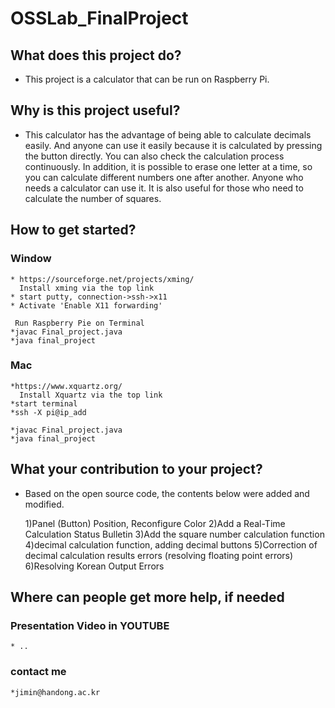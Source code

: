 # OSSLab_FinalProject

## What does this project do? 
  * This project is a calculator that can be run on Raspberry Pi.


## Why is this project useful?
  * This calculator has the advantage of being able to calculate decimals easily. And anyone can use it easily because it is calculated by pressing the button directly. You can also check the calculation process continuously. In addition, it is possible to erase one letter at a time, so you can calculate different numbers one after another.
    Anyone who needs a calculator can use it. It is also useful for those who need to calculate the number of squares.
  
  
## How to get started?
  ### Window
    * https://sourceforge.net/projects/xming/
      Install xming via the top link
    * start putty, connection->ssh->x11
    * Activate 'Enable X11 forwarding'
     
     Run Raspberry Pie on Terminal
    *javac Final_project.java
    *java final_project
    
  ### Mac
    *https://www.xquartz.org/
      Install Xquartz via the top link
    *start terminal
    *ssh -X pi@ip_add
     
    *javac Final_project.java
    *java final_project
    

## What your contribution to your project?
  
  * Based on the open source code, the contents below were added and modified.

    1)Panel (Button) Position, Reconfigure Color
    2)Add a Real-Time Calculation Status Bulletin 
    3)Add the square number calculation function
    4)decimal calculation function, adding decimal buttons
    5)Correction of decimal calculation results errors (resolving floating point errors) 
    6)Resolving Korean Output Errors



## Where can people get more help, if needed
  ### Presentation Video in YOUTUBE
    * ..
  ### contact me
    *jimin@handong.ac.kr
  


